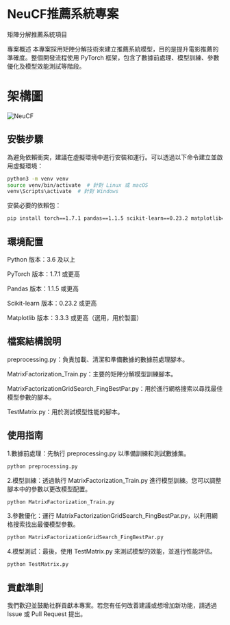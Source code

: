 
# NeuCF推薦系統專案

矩陣分解推薦系統項目

專案概述
本專案採用矩陣分解技術來建立推薦系統模型，目的是提升電影推薦的準確度。整個開發流程使用 PyTorch 框架，包含了數據前處理、模型訓練、參數優化及模型效能測試等階段。

# 架構圖

![NeuCF](https://github.com/9270123a/MatrixFactorization/assets/157206678/98b8dca6-1b7e-43cf-98e5-3e5896200912)


## 安裝步驟

為避免依賴衝突，建議在虛擬環境中進行安裝和運行。可以透過以下命令建立並啟用虛擬環境：

```bash
python3 -m venv venv
source venv/bin/activate  # 針對 Linux 或 macOS
venv\Scripts\activate  # 針對 Windows
```
安裝必要的依賴包：
```bash
pip install torch==1.7.1 pandas==1.1.5 scikit-learn==0.23.2 matplotlib==3.3.3
```


## 環境配置

Python 版本：3.6 及以上

PyTorch 版本：1.7.1 或更高

Pandas 版本：1.1.5 或更高

Scikit-learn 版本：0.23.2 或更高

Matplotlib 版本：3.3.3 或更高（選用，用於製圖）
## 檔案結構說明


preprocessing.py：負責加載、清潔和準備數據的數據前處理腳本。

MatrixFactorization_Train.py：主要的矩陣分解模型訓練腳本。

MatrixFactorizationGridSearch_FingBestPar.py：用於進行網格搜索以尋找最佳模型參數的腳本。

TestMatrix.py：用於測試模型性能的腳本。

## 使用指南


1.數據前處理：先執行 preprocessing.py 以準備訓練和測試數據集。

```bash
python preprocessing.py
```
2.模型訓練：透過執行 MatrixFactorization_Train.py 進行模型訓練。您可以調整腳本中的參數以更改模型配置。
```bash
python MatrixFactorization_Train.py
```
3.參數優化：運行 MatrixFactorizationGridSearch_FingBestPar.py，以利用網格搜索找出最優模型參數。
```bash
python MatrixFactorizationGridSearch_FingBestPar.py
```

4.模型測試：最後，使用 TestMatrix.py 來測試模型的效能，並進行性能評估。
```bash
python TestMatrix.py
```

## 貢獻準則
我們歡迎並鼓勵社群貢獻本專案。若您有任何改善建議或想增加新功能，請透過 Issue 或 Pull Request 提出。






